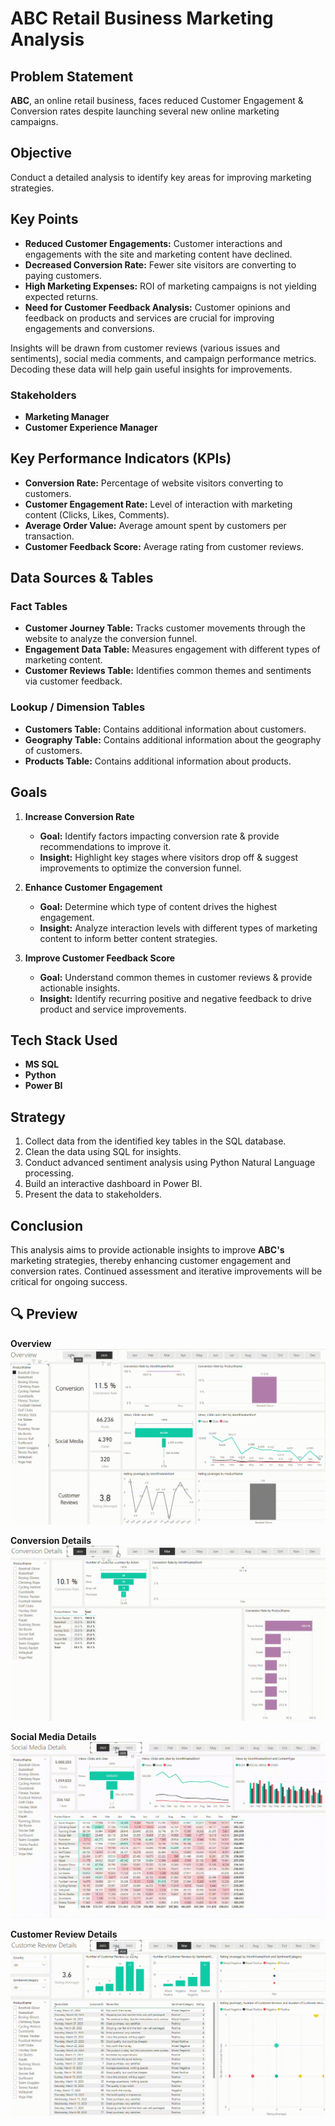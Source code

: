 # ABC Retail Business Marketing Analysis

## Problem Statement
**ABC**, an online retail business, faces reduced Customer Engagement & Conversion rates despite launching several new online marketing campaigns.

## Objective
Conduct a detailed analysis to identify key areas for improving marketing strategies.

## Key Points
- **Reduced Customer Engagements:** Customer interactions and engagements with the site and marketing content have declined.
- **Decreased Conversion Rate:** Fewer site visitors are converting to paying customers.
- **High Marketing Expenses:** ROI of marketing campaigns is not yielding expected returns.
- **Need for Customer Feedback Analysis:** Customer opinions and feedback on products and services are crucial for improving engagements and conversions.

Insights will be drawn from customer reviews (various issues and sentiments), social media comments, and campaign performance metrics. Decoding these data will help gain useful insights for improvements.

### Stakeholders
- **Marketing Manager**
- **Customer Experience Manager**

## Key Performance Indicators (KPIs)
- **Conversion Rate:** Percentage of website visitors converting to customers.
- **Customer Engagement Rate:** Level of interaction with marketing content (Clicks, Likes, Comments).
- **Average Order Value:** Average amount spent by customers per transaction.
- **Customer Feedback Score:** Average rating from customer reviews.

## Data Sources & Tables

### Fact Tables
- **Customer Journey Table:** Tracks customer movements through the website to analyze the conversion funnel.
- **Engagement Data Table:** Measures engagement with different types of marketing content.
- **Customer Reviews Table:** Identifies common themes and sentiments via customer feedback.

### Lookup / Dimension Tables
- **Customers Table:** Contains additional information about customers.
- **Geography Table:** Contains additional information about the geography of customers.
- **Products Table:** Contains additional information about products.

## Goals
1. **Increase Conversion Rate**
   - **Goal:** Identify factors impacting conversion rate & provide recommendations to improve it.
   - **Insight:** Highlight key stages where visitors drop off & suggest improvements to optimize the conversion funnel.

2. **Enhance Customer Engagement**
   - **Goal:** Determine which type of content drives the highest engagement.
   - **Insight:** Analyze interaction levels with different types of marketing content to inform better content strategies.

3. **Improve Customer Feedback Score**
   - **Goal:** Understand common themes in customer reviews & provide actionable insights.
   - **Insight:** Identify recurring positive and negative feedback to drive product and service improvements.

## Tech Stack Used
- **MS SQL**
- **Python**
- **Power BI**

## Strategy
1. Collect data from the identified key tables in the SQL database.
2. Clean the data using SQL for insights.
3. Conduct advanced sentiment analysis using Python Natural Language processing.
4. Build an interactive dashboard in Power BI.
5. Present the data to stakeholders.

## Conclusion
This analysis aims to provide actionable insights to improve **ABC's** marketing strategies, thereby enhancing customer engagement and conversion rates. Continued assessment and iterative improvements will be critical for ongoing success.

## 🔍 Preview

**Overview**
![Dashboard Preview](marketing_1_gif.gif)

**Conversion Details**
![Dashboard Preview](marketing_2_gif.gif)

**Social Media Details**
![Dashboard Preview](marketing_3_gif.gif)

**Customer Review Details**
![Dashboard Preview](marketing_4_gif.gif)



